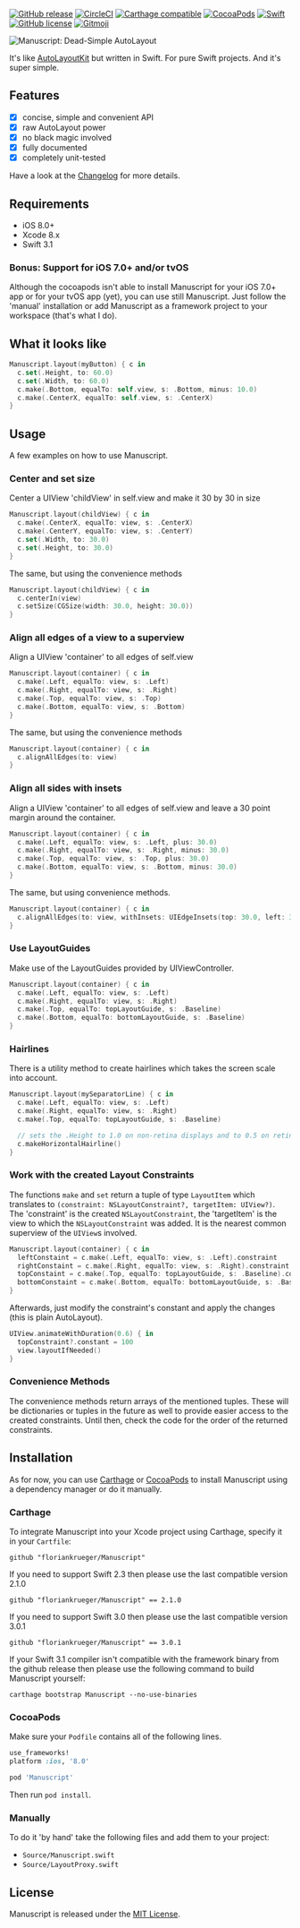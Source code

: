 [![GitHub release](https://img.shields.io/github/release/floriankrueger/Manuscript.svg)](https://github.com/floriankrueger/Manuscript)
[![CircleCI](https://img.shields.io/circleci/project/floriankrueger/Manuscript.svg)](https://circleci.com/gh/floriankrueger/Manuscript)
[![Carthage compatible](https://img.shields.io/badge/Carthage-compatible-4BC51D.svg?style=flat)](https://github.com/Carthage/Carthage)
[![CocoaPods](https://img.shields.io/cocoapods/v/Manuscript.svg)](https://github.com/floriankrueger/Manuscript)
[![Swift](https://img.shields.io/badge/Swift-3.0-orange.svg)](https://swift.org)
[![GitHub license](https://img.shields.io/badge/license-MIT-blue.svg)](https://raw.githubusercontent.com/floriankrueger/Manuscript/master/LICENSE)
 [![Gitmoji](https://img.shields.io/badge/gitmoji-%20😜%20😍-FFDD67.svg?style=flat-square)](https://gitmoji.carloscuesta.me)
 
![Manuscript: Dead-Simple AutoLayout](https://raw.githubusercontent.com/floriankrueger/Manuscript/assets/manuscript.png)

It's like [AutoLayoutKit](https://github.com/floriankrueger/AutoLayoutKit) but written in Swift.
For pure Swift projects. And it's super simple.

## Features

- [x] concise, simple and convenient API
- [x] raw AutoLayout power
- [x] no black magic involved
- [x] fully documented
- [x] completely unit-tested

Have a look at the [Changelog](CHANGELOG.md) for more details.

## Requirements

- iOS 8.0+
- Xcode 8.x
- Swift 3.1

### Bonus: Support for iOS 7.0+ and/or tvOS

Although the cocoapods isn't able to install Manuscript for your iOS 7.0+ app or for your tvOS app
(yet), you can use still Manuscript. Just follow the 'manual' installation or add Manuscript as a
framework project to your workspace (that's what I do).

## What it looks like

```swift
Manuscript.layout(myButton) { c in
  c.set(.Height, to: 60.0)
  c.set(.Width, to: 60.0)
  c.make(.Bottom, equalTo: self.view, s: .Bottom, minus: 10.0)
  c.make(.CenterX, equalTo: self.view, s: .CenterX)
}
```

## Usage

A few examples on how to use Manuscript.

### Center and set size

Center a UIView 'childView' in self.view and make it 30 by 30 in size

```swift
Manuscript.layout(childView) { c in
  c.make(.CenterX, equalTo: view, s: .CenterX)
  c.make(.CenterY, equalTo: view, s: .CenterY)
  c.set(.Width, to: 30.0)
  c.set(.Height, to: 30.0)
}
```

The same, but using the convenience methods

```swift
Manuscript.layout(childView) { c in
  c.centerIn(view)
  c.setSize(CGSize(width: 30.0, height: 30.0))
}
```

### Align all edges of a view to a superview

Align a UIView 'container' to all edges of self.view

```swift
Manuscript.layout(container) { c in
  c.make(.Left, equalTo: view, s: .Left)
  c.make(.Right, equalTo: view, s: .Right)
  c.make(.Top, equalTo: view, s: .Top)
  c.make(.Bottom, equalTo: view, s: .Bottom)
}
```

The same, but using the convenience methods

```swift
Manuscript.layout(container) { c in
  c.alignAllEdges(to: view)
}
```

### Align all sides with insets

Align a UIView 'container' to all edges of self.view and leave a 30 point margin around the
container.

```swift
Manuscript.layout(container) { c in
  c.make(.Left, equalTo: view, s: .Left, plus: 30.0)
  c.make(.Right, equalTo: view, s: .Right, minus: 30.0)
  c.make(.Top, equalTo: view, s: .Top, plus: 30.0)
  c.make(.Bottom, equalTo: view, s: .Bottom, minus: 30.0)
}
```

The same, but using convenience methods.

```swift
Manuscript.layout(container) { c in
  c.alignAllEdges(to: view, withInsets: UIEdgeInsets(top: 30.0, left: 30.0, bottom: 30.0, right: 30.0))
}
```

### Use LayoutGuides

Make use of the LayoutGuides provided by UIViewController.

```swift
Manuscript.layout(container) { c in
  c.make(.Left, equalTo: view, s: .Left)
  c.make(.Right, equalTo: view, s: .Right)
  c.make(.Top, equalTo: topLayoutGuide, s: .Baseline)
  c.make(.Bottom, equalTo: bottomLayoutGuide, s: .Baseline)
}
```

### Hairlines

There is a utility method to create hairlines which takes the screen scale into account.

```swift
Manuscript.layout(mySeparatorLine) { c in
  c.make(.Left, equalTo: view, s: .Left)
  c.make(.Right, equalTo: view, s: .Right)
  c.make(.Top, equalTo: topLayoutGuide, s: .Baseline)

  // sets the .Height to 1.0 on non-retina displays and to 0.5 on retina displays
  c.makeHorizontalHairline()
}
```

### Work with the created Layout Constraints

The functions `make` and `set` return a tuple of type `LayoutItem` which translates to
`(constraint: NSLayoutConstraint?, targetItem: UIView?)`. The 'constraint' is the created
`NSLayoutConstraint`, the 'targetItem' is the view to which the `NSLayoutConstraint` was added. It
is the nearest common superview of the `UIView`s involved.

```swift
Manuscript.layout(container) { c in
  leftConstaint = c.make(.Left, equalTo: view, s: .Left).constraint
  rightConstaint = c.make(.Right, equalTo: view, s: .Right).constraint
  topConstaint = c.make(.Top, equalTo: topLayoutGuide, s: .Baseline).constraint
  bottomConstaint = c.make(.Bottom, equalTo: bottomLayoutGuide, s: .Baseline).constraint
}
```

Afterwards, just modify the constraint's constant and apply the changes (this is plain AutoLayout).

```swift
UIView.animateWithDuration(0.6) { in
  topConstraint?.constant = 100
  view.layoutIfNeeded()
}
```

### Convenience Methods

The convenience methods return arrays of the mentioned tuples. These will be dictionaries or tuples
in the future as well to provide easier access to the created constraints. Until then, check the
code for the order of the returned constraints.

## Installation

As for now, you can use [Carthage](https://github.com/Carthage/Carthage) or [CocoaPods](https://cocoapods.org) to install Manuscript
using a dependency manager or do it manually.

### Carthage

To integrate Manuscript into your Xcode project using Carthage, specify it in your `Cartfile`:

```ogdl
github "floriankrueger/Manuscript"
```

If you need to support Swift 2.3 then please use the last compatible version 2.1.0

```ogdl
github "floriankrueger/Manuscript" == 2.1.0
```
 
If you need to support Swift 3.0 then please use the last compatible version 3.0.1
 
```ogdl
github "floriankrueger/Manuscript" == 3.0.1
```

If your Swift 3.1 compiler isn't compatible with the framework binary from the github release then 
please use the following command to build Manuscript yourself:
 
```
carthage bootstrap Manuscript --no-use-binaries
```
 
### CocoaPods

Make sure your `Podfile` contains all of the following lines.

```ruby
use_frameworks!
platform :ios, '8.0'

pod 'Manuscript'
```

Then run `pod install`.

### Manually

To do it 'by hand' take the following files and add them to your project:

- `Source/Manuscript.swift`
- `Source/LayoutProxy.swift`

## License

Manuscript is released under the [MIT License](LICENSE.md).
